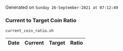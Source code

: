 Generated on `Sunday 26-September-2021 at 07:12:49`

### Current to Target Coin Ratio
`current_coin_ratio.sh`

Date|Current|Target|Ratio
---|---|---|---
